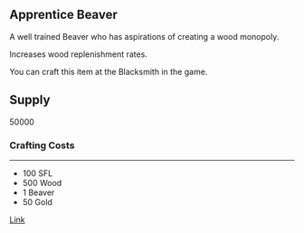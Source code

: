 ## Apprentice Beaver

A well trained Beaver who has aspirations of creating a wood monopoly.

Increases wood replenishment rates.

You can craft this item at the Blacksmith in the game.

## Supply

50000

### Crafting Costs

---

- 100 SFL
- 500 Wood
- 1 Beaver
- 50 Gold

[Link](https://docs.sunflower-land.com/crafting-guide)
